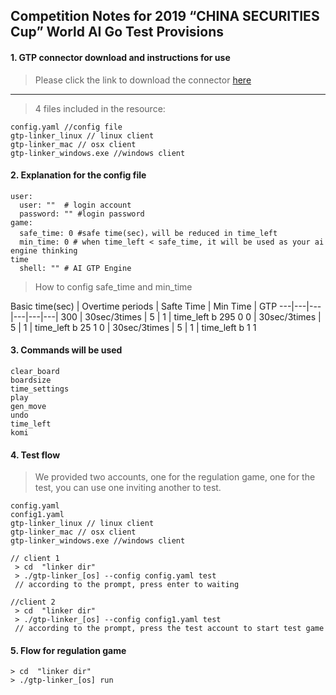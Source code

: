 ## Competition Notes for 2019 “CHINA SECURITIES Cup” World AI Go Test Provisions

#### 1. GTP connector download and instructions for use
> Please click the link to download the connector [here](https://github.com/chinagocon/gtplinker)

---

> 4 files included in the resource:

```
config.yaml //config file
gtp-linker_linux // linux client
gtp-linker_mac // osx client
gtp-linker_windows.exe //windows client
```

#### 2. Explanation for the config file


```
user:
  user: ""  # login account
  password: "" #login password
game:
  safe_time: 0 #safe time(sec)，will be reduced in time_left
  min_time: 0 # when time_left < safe_time, it will be used as your ai engine thinking
time
  shell: "" # AI GTP Engine
```
> How to config safe_time and min_time

Basic time(sec) | Overtime periods | Safte Time |  Min Time | GTP 
---|---|---|---|---|---|
300 | 30sec/3times | 5 | 1 | time_left b 295 0
0 | 30sec/3times | 5 | 1 | time_left b 25 1
0 | 30sec/3times | 5 | 1 | time_left b 1 1

#### 3. Commands will be used

```
clear_board
boardsize
time_settings
play
gen_move
undo
time_left
komi
```


#### 4. Test flow

> We provided two accounts, one for the regulation game, one for the test, you can use one inviting another to test.


```
config.yaml
config1.yaml
gtp-linker_linux // linux client
gtp-linker_mac // osx client
gtp-linker_windows.exe //windows client
```


```
// client 1
 > cd  "linker dir"
 > ./gtp-linker_[os] --config config.yaml test
 // according to the prompt, press enter to waiting
```


```
//client 2 
 > cd  "linker dir"
 > ./gtp-linker_[os] --config config1.yaml test
 // according to the prompt, press the test account to start test game
```


#### 5. Flow for regulation game

```
> cd  "linker dir"
> ./gtp-linker_[os] run
```

